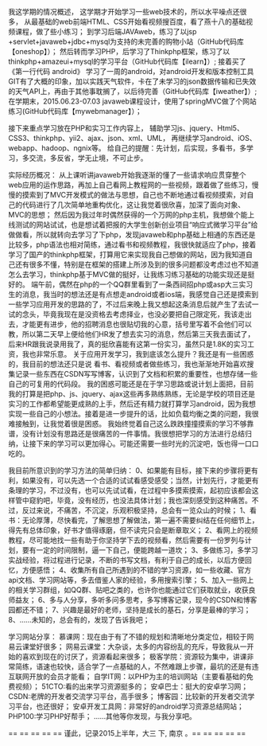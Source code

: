 我这学期的情况概述，
这学期才开始学习一些web技术的，所以水平噪点还很多，
从最基础的web前端HTML、CSS开始看视频搜百度，看了燕十八的基础视频课程，做了些小练习；
到学习后端JAVAweb，练习了以jsp +servlet+javaweb+jdbc+mysql为支持的未完善的购物小站（GitHub代码库【oneshop】）；
然后转而学习PHP，后学习了Thinkphp框架，练习了以thinkphp+amazeui+mysql的学习平台（GitHub代码库【ilearn】）;
接着买了《第一行代码 android》 学习了一周的android，对android开发和版本控制工具GIT有了大概的印象，加以实践天气软件，卡在了未学习的json数据传输和已失效的天气API上，再由于其他事耽搁了，以后待完善（GitHub代码库【iweather】）;
在学期末，2015.06.23-07.03 javaweb课程设计，使用了springMVC做了个网站练习(GitHub代码库【mywebmanager】）；

接下来重点学习放在PHP和实习工作内容上，
辅助学习js、jquery、Html5、CSS3、thinkphp、yii2、ajax、json、xml、UML，
再继续学习android、iOS、webapp、hadoop、ngnix等。
给自己的提醒：先计划，后实现，多看书，多学习，多交流，多反省，学无止境，不可止步。

实际经历概况：
从上课听讲javaweb开始我逐渐的懂了一些请求响应贯穿整个web应用的运作思路，再加上自己看网上教程网的一些视频，跟着做了些练习，慢慢的摸索到了MVC开发模式的做法与思想，自己也不断地通过看视频摸索，对自己的代码进行了几次简单地重构优化，这让我觉着很欣喜，加深了面向对象、MVC的思想；
然后因为我过年时偶然获得的一个万网的php主机，我想做个能上线测试的网站试试，也是想试着把报的大学生创新创业项目“响应式微学习平台”给做做看，所以就转向去学习了下php，发现javaweb和php基础上相通的东西还是比较多，php语法也相对简练，通过看书和视频教程，我很快就适应了php，接着学习了国产的thinkphp框架，打算用它来实现我自己想做的网站，因为我知道自己还有很多不懂，特别是在框架的搭建上所涉及到的很多问题都没考虑过也不知道怎么去学习，thinkphp基于MVC做的挺好，让我练习练习基础的功能实现还是挺好的。
端午前，偶然在php的一个QQ群里看到了一条西祠招php或asp大三实习生的消息，我当时的想法还是有点想走android或者ios端，我感觉自己还是摸索到一些学习应用开发的思路的了，不过后来晚上我又想起这条消息后就产生了去试一试的念头，毕竟我现在是没资格去考虑择业，也没必要把自己限定死，我该走出去，才能更有进步，他的招聘消息也很贴切我的心意，括号里写着不会他们可以教，所以第二天早上便给他们HR发了想去实习的消息，然后第三天我去面试了，后来HR跟我说录用我了，真的挺欣喜能有这第一份实习，虽然只是1.8K的实习工资，我也非常乐意。
关于应用开发学习，我到底该怎么提升？我还是有一些困惑的，我目前的想法还只是说 看书、看视频或者做些练习，我也渐渐地开始喜欢搜集记录一些东西在CSDN写写博客，认识到了文档和积累的重要性，也想存储一些自己的可复用的代码段。
我的困惑可能还是在于学习思路或说计划上面把，目前我的打算是把php、js、jquery、ajax这些再多熟练熟练，无论是学校的项目还是实习的工作都希望能更成熟的上手，然后还有精力就打算学习android，因为我想实现一些自己的小想法。接着是进一步提升的话，比如负载均衡之类的问题，我很难接触到，让我觉着很是困惑。
我始终觉着自己这么跌跌撞撞摸索的学习不够靠谱，没有计划没有思路还是很痛苦的一件事情。我很想把学习的方法进行总结归纳，让接下来的学习可以更加得心。可能还需要一些时光的沉淀吧，饭也得一口口吃的。

我目前所意识到的学习方法的简单归纳：
0、如果能有目标，接下来的步骤将更有利，如果没有，可以先选一个合适的试试看感受感受；当然，计划先行，才能更有条理的学习，不过没有，也可以先试试看，在过程中多摸索摸索，起初应该都会这样管中窥豹吧，毕竟，没有经历，也没法具体计划；我也深刻感受到这种痛苦。不过，反过来说，不痛苦，不沉淀，乐观积极坚持，总会有一览众山的时候；
1、看书：无论厚薄，尽快看完，了解思想了解做法，第一遍不需要纠结在任何细节上，得先有总体印象，好书才值得琢磨，但不读完只会是断章取义；
2、看网上的视频教程，尽可能地找一些有助于你坚持学下去的视频看，然后需要有一份罗列与计划，要有一定的时间限制，逼一下自己，便能跨越一道坎；
3、多做练习，多学习实战经验，将过程进行记录，不断的书写文档，有利于自己的成长，以后方便回忆，方便感悟；
4、收集所有自己所遇到的不错的学习资源，如一些收藏、官方api文档、学习网站等，多去借鉴人家的经验，多用搜索引擎；
5、加入一些网上的相关学习群组，如QQ群、贴吧之类的，也许你也能通过它们获取就业，收获良师益友；
6、多与人分享，多听多问多思考，多写博客记录，现今的CSDN和博客园都还不错；
7、兴趣是最好的老师，坚持是成长的基石，分享是最棒的学习；
8、……未知的，总会有的，发现了告诉我吧；

学习网站分享：
慕课网：现在由于有了不错的规划和清晰地分类定位，相较于网易云课堂好很多；
网易云课堂：大杂谈，太多的内容纷乱的充斥，导致我从一开始的喜欢到现在的讨厌了，资源看起来很多；
极客学院：资源较为集中，讲课非常简练，语速也较快，适合学了一点基础的人，不然难跟上步骤，最坑的还是有违互联网开放的会员才能看；
自学IT网：以PHP为主的培训网站（主要看基础的免费视频）；
51CTO:看的出来学习资源挺多的；
安卓巴士：挺大的安卓学习网；
CSDN:老牌的开发者交流学习平台，高手很多；
博客园：比较新的开发者交流学习平台，也还很好；
安卓开发工具网：非常好的android学习资源总结网站；
PHP100:学习PHP好帮手；
……其他等你发现，与我分享吧。

== == == == == 谨此，记录2015上半年，大三 下, 南京 。== == == == ==
